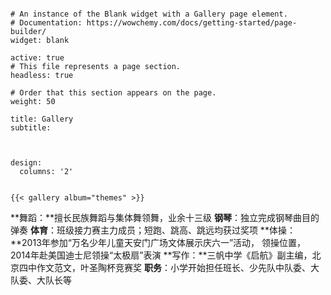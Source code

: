 ```

# An instance of the Blank widget with a Gallery page element.
# Documentation: https://wowchemy.com/docs/getting-started/page-builder/
widget: blank

active: true
# This file represents a page section.
headless: true

# Order that this section appears on the page.
weight: 50

title: Gallery
subtitle:



design:
  columns: '2'


{{< gallery album="themes" >}}
```

  **舞蹈：**擅长民族舞蹈与集体舞领舞，业余十三级  **钢琴**：独立完成钢琴曲目的弹奏  **体育**：班级接力赛主力成员；短跑、跳高、跳远均获过奖项   **体操：**2013年参加“万名少年儿童天安门广场文体展示庆六一”活动，  领操位置，2014年赴美国迪士尼领操“太极扇”表演  **写作：**三帆中学《启航》副主编，北京四中作文范文，叶圣陶杯竞赛奖  **职务**：小学开始担任班长、少先队中队委、大队委、大队长等  